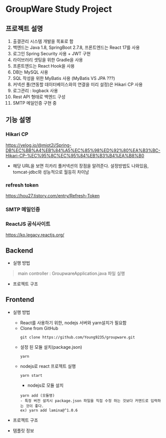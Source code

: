 # GroupWare Study Project

## 프로젝트 설명
1. 출결관리 시스템 개발을 목표로 함 
2. 백엔드는 Java 1.8, SpringBoot 2.7.8, 프론트엔드는 React 17를 사용 
3. 로그인 Spring Security 사용 + JWT 구현 
4. 라이브러리 셋팅을 위한 Gradle을 사용 
5. 프론트엔드는 React Hook을 사용 
6. DB는 MySQL 사용 
7. SQL 작성을 위한 MyBatis 사용 (MyBatis VS JPA ???)
8. 커넥션 풀(연동할 데이터베이스와의 연결을 미리 설정)은 Hikari CP 사용 
9. 로그관리 : logback 사용 
10. Rest API 형태로 백엔드 구성
11. SMTP 메일인증 구현 중

## 기능 설명
### Hikari CP
https://velog.io/@miot2j/Spring-DB%EC%BB%A4%EB%84%A5%EC%85%98%ED%92%80%EA%B3%BC-Hikari-CP-%EC%95%8C%EC%95%84%EB%B3%B4%EA%B8%B0
- 해당 URL을 보면 히카리 풀커넥션의 장점을 알려준다. 설정방법도 나와있음, tomcat-jdbc와 성능적으로 월등히 차이남
### refresh token
https://hou27.tistory.com/entry/Refresh-Token
### SMTP 메일인증

### ReactJS 공식사이트
https://ko.legacy.reactjs.org/

## Backend
- 실행 방법 
> main controller : GroupwareApplication.java 파일 실행

- 프로젝트 구조

## Frontend
- 실행 방법 
  - React를 사용하기 위한, nodejs 서버와 yarn설치가 필요함
  - Clone from GitHub
    ````
    git clone https://github.com/Young9235/groupware.git
    ````
  - 설정 된 모듈 설치(package.json)
    ````
    yarn 
    ````
  - nodejs로 react 프로젝트 실행
    ````    
    yarn start
    ````
      - nodejs로 모듈 설치
      ````
      yarn add (모듈명)
      - 특정 버전 설치시 package.json 파일을 직접 수정 하는 것보다 커맨드로 입력하는 것이 좋다. 
      ex) yarn add lamina@^1.0.6
      ````
  
- 프로젝트 구조
- 템플릿 정보

